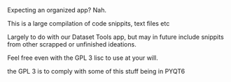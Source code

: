 Expecting an organized app? Nah.

This is a large compilation of code snippits, text files etc 

Largely to do with our Dataset Tools app, but may in future include snippits from other scrapped or unfinished ideations. 

Feel free even with the GPL 3 lisc to use at your will.

the GPL 3 is to comply with some of this stuff being in PYQT6
